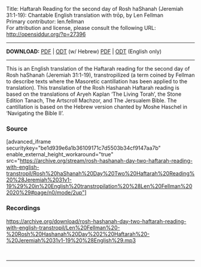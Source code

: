 <html>
<head></head>
<body>
Title: Haftarah Reading for the second day of Rosh haShanah (Jeremiah 31:1-19): Chantable English translation with trōp, by Len Fellman<br />
Primary contributor: len.fellman<br />
For attribution and license, please consult the following URL: <a href="http://opensiddur.org/?p=27396">http://opensiddur.org/?p=27396</a>
<p />
<hr />

<strong>DOWNLOAD:</strong> 
<a href="https://archive.org/download/rosh-hashanah-day-two-haftarah-reading-with-english-transtropil/Rosh%20haShanah%20Day%20Two%20Haftarah%20Reading%20%28Jeremiah%2031v1-19%29%20in%20English%20transtropilation%20%28Len%20Fellman%202020%29.pdf">PDF</a> | <a href="https://archive.org/download/rosh-hashanah-day-two-haftarah-reading-with-english-transtropil/Rosh%20haShanah%20Day%20Two%20Haftarah%20Reading%20%28Jeremiah%2031v1-19%29%20in%20English%20transtropilation%20%28Len%20Fellman%202020%29.odt">ODT</a> (w/ Hebrew)
<a href="https://archive.org/download/rosh-hashanah-day-two-haftarah-reading-with-english-transtropil/Rosh%20haShanah%20Day%20Two%20Haftarah%20Reading%20%28Jeremiah%2031v1-19%29%20in%20English%20transtropilation%20%28Len%20Fellman%202020%29%20-%20english%20only.pdf">PDF</a> | <a href="https://archive.org/download/rosh-hashanah-day-two-haftarah-reading-with-english-transtropil/Rosh%20haShanah%20Day%20Two%20Haftarah%20Reading%20%28Jeremiah%2031v1-19%29%20in%20English%20transtropilation%20%28Len%20Fellman%202020%29%20-%20english%20only.odt">ODT</a> (English only)

<hr />

This is an English translation of the Haftarah reading for the second day of Rosh haShanah (Jeremiah 31:1-19), transtropilized (a term coined by Fellman to describe texts where the Masoretic cantillation has been applied to the translation). This translation of the Rosh Hashanah Haftarah reading is based on the translations of Aryeh Kaplan ‘The Living Torah’, the Stone Edition Tanach, The Artscroll Machzor, and The Jersualem Bible. The cantillation is based on the Hebrew version chanted by Moshe Haschel in ‘Navigating the Bible II’.

<h3>Source</h3>

[advanced_iframe securitykey="be1d939e6a1b36109171c7d5503b34cf9147aa7b" enable_external_height_workaround="true" src="https://archive.org/stream/rosh-hashanah-day-two-haftarah-reading-with-english-transtropil/Rosh%20haShanah%20Day%20Two%20Haftarah%20Reading%20%28Jeremiah%2031v1-19%29%20in%20English%20transtropilation%20%28Len%20Fellman%202020%29#page/n0/mode/2up"]


<h3>Recordings</h3>

https://archive.org/download/rosh-hashanah-day-two-haftarah-reading-with-english-transtropil/Len%20Fellman%20-%20Rosh%20Hashanah%20Day%202%20Haftarah%20-%20Jeremiah%2031v1-19%20%28English%29.mp3

&nbsp;

<hr />

&nbsp;
</body>
</html>